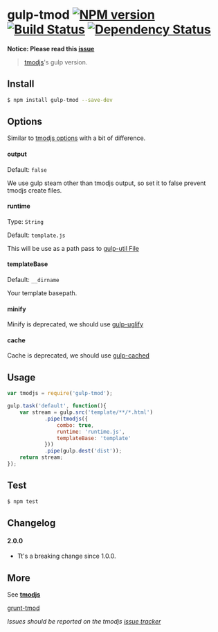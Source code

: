 # gulp-tmod [![NPM version][npm-image]][npm-url] [![Build Status][travis-image]][travis-url] [![Dependency Status][david-dm-image]][david-dm-url]

[npm-url]:         https://badge.fury.io/js/gulp-tmod
[npm-image]:       https://badge.fury.io/js/gulp-tmod.png
[travis-url]:      https://travis-ci.org/lichunqiang/gulp-tmod
[travis-image]:    https://travis-ci.org/lichunqiang/gulp-tmod.png?branch=master
[david-dm-url]:    https://david-dm.org/lichunqiang/gulp-tmod
[david-dm-image]:  https://david-dm.org/lichunqiang/gulp-tmod.png?theme=shields.io

__Notice: Please read this [issue](https://github.com/lichunqiang/gulp-tmod/issues/7)__


> [tmodjs](https://github.com/aui/tmodjs)'s gulp version.

## Install

```sh
$ npm install gulp-tmod --save-dev
```

## Options

Similar to [tmodjs options](https://github.com/aui/tmodjs#配置) with a bit of difference.

#### output 
Default: `false`

We use gulp steam other than tmodjs output, so set it to false prevent tmodjs create files.

#### runtime
Type: `String`

Default: `template.js`

This will be use as a path pass to [gulp-util File](https://github.com/gulpjs/gulp-util#new-fileobj)

#### templateBase
Default: `__dirname`

Your template basepath.

#### minify 
Minify is deprecated, we should use [gulp-uglify](https://www.npmjs.com/package/gulp-uglify)

#### cache
Cache is deprecated, we should use [gulp-cached](https://www.npmjs.com/package/gulp-cached)

## Usage

```javascript
var tmodjs = require('gulp-tmod');

gulp.task('default', function(){
	var stream = gulp.src('template/**/*.html')
			.pipe(tmodjs({
				combo: true,
				runtime: 'runtime.js',
				templateBase: 'template'
			}))
			.pipe(gulp.dest('dist'));
	return stream;
});
```


## Test

```sh
$ npm test
```


## Changelog

#### 2.0.0
- Tt's a breaking change since 1.0.0.

## More

See [__tmodjs__](https://github.com/aui/tmodjs)

[grunt-tmod](https://github.com/Jsonzhang/grunt-tmod)

_Issues should be reported on the tmodjs [issue tracker](https://github.com/aui/tmodjs/issues)_
